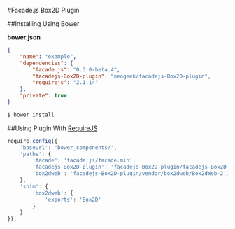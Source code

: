 #Facade.js Box2D Plugin

##Installing Using Bower

**bower.json**

```json
{
    "name": "example",
    "dependencies": {
        "facade.js": "0.3.0-beta.4",
        "facadejs-Box2D-plugin": "neogeek/facadejs-Box2D-plugin",
        "requirejs": "2.1.14"
    },
    "private": true
}
```

```bash
$ bower install
```

##Using Plugin With [RequireJS](http://requirejs.org/)

```javascript
require.config({
    'baseUrl': 'bower_components/',
    'paths': {
        'facade': 'facade.js/facade.min',
        'facadejs-Box2D-plugin': 'facadejs-Box2D-plugin/facadejs-Box2D',
        'box2dweb': 'facadejs-Box2D-plugin/vendor/box2dweb/Box2dWeb-2.1.a.3.min'
    },
    'shim': {
        'box2dweb': {
            'exports': 'Box2D'
        }
    }
});
```
